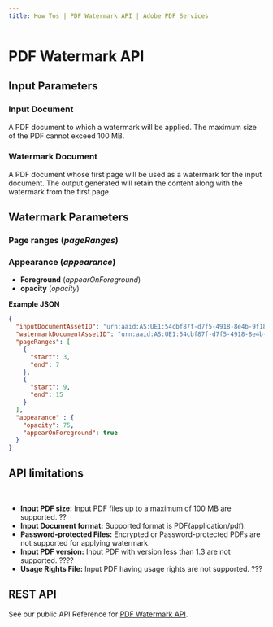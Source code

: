 ```yaml
---
title: How Tos | PDF Watermark API | Adobe PDF Services
---
```

# PDF Watermark API

## Input Parameters

### Input Document

A PDF document to which a watermark will be applied. The maximum size of the PDF cannot exceed 100 MB.

### Watermark Document

A PDF document whose first page will be used as a watermark for the input document. The output generated will retain the content along with the watermark from the first page.

## Watermark Parameters

### Page ranges (_pageRanges_)



### Appearance (_appearance_)
* **Foreground**  (*appearOnForeground*)
* **opacity**  (*opacity*)

**Example JSON**

```json
{
  "inputDocumentAssetID": "urn:aaid:AS:UE1:54cbf87f-d7f5-4918-8e4b-9f1878678",
  "watermarkDocumentAssetID": "urn:aaid:AS:UE1:54cbf87f-d7f5-4918-8e4b-9f1878678e68",
  "pageRanges": [
    {
      "start": 3,
      "end": 7
    },
    {
      "start": 9,
      "end": 15
    }
  ],
  "appearance" : {
    "opacity": 75,
    "appearOnForeground": true
  }
}
```
## API limitations

<br />

- **Input PDF size:** Input PDF files up to a maximum of 100 MB are supported. ??
- **Input Document format:** Supported format is PDF(application/pdf).
- **Password-protected Files:** Encrypted or Password-protected PDFs are not supported for applying watermark.
- **Input PDF version:** Input PDF with version less than 1.3 are not supported.  ????
- **Usage Rights File:** Input PDF having usage rights are not supported.  ???

## REST API

See our public API Reference for [PDF Watermark API](../../../apis/#tag/PDF-Watermark).